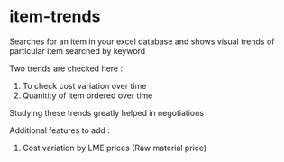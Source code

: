 # item-trends
Searches for an item in your excel database and shows visual trends of particular item searched by keyword


Two trends are checked here : 

1. To check cost variation over time
2. Quanitity of item ordered over time

Studying these trends greatly helped in negotiations


Additional features to add :

1. Cost variation by LME prices (Raw material price)
